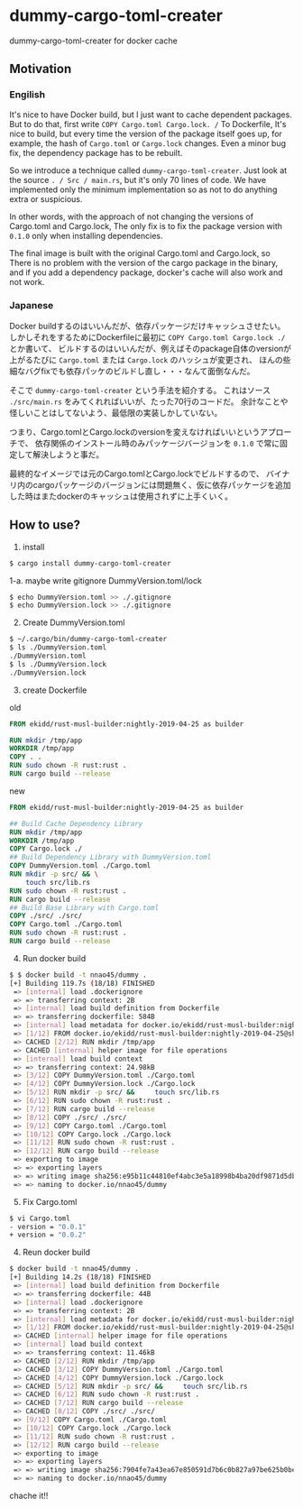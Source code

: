 # dummy-cargo-toml-creater
dummy-cargo-toml-creater for docker cache

## Motivation

### Engilish
It's nice to have Docker build, but I just want to cache dependent packages.
But to do that, first write `COPY Cargo.toml Cargo.lock. /` To Dockerfile,
It's nice to build, but every time the version of the package itself goes up, for example, the hash of `Cargo.toml` or `Cargo.lock` changes.
Even a minor bug fix, the dependency package has to be rebuilt.

So we introduce a technique called `dummy-cargo-toml-creater`.
Just look at the source `. / Src / main.rs`, but it's only 70 lines of code.
We have implemented only the minimum implementation so as not to do anything extra or suspicious.

In other words, with the approach of not changing the versions of Cargo.toml and Cargo.lock,
The only fix is ​​to fix the package version with `0.1.0` only when installing dependencies.

The final image is built with the original Cargo.toml and Cargo.lock, so
There is no problem with the version of the cargo package in the binary, and if you add a dependency package, docker's cache will also work and not work.

### Japanese
Docker buildするのはいいんだが、依存パッケージだけキャッシュさせたい。
しかしそれをするためにDockerfileに最初に `COPY Cargo.toml Cargo.lock ./` とか書いて、
ビルドするのはいいんだが、例えばそのpackage自体のversionが上がるたびに `Cargo.toml` または `Cargo.lock` のハッシュが変更され、
ほんの些細なバグfixでも依存パッケのビルドし直し・・・なんて面倒なんだ。

そこで `dummy-cargo-toml-creater` という手法を紹介する。
これはソース `./src/main.rs` をみてくれればいいが、たった70行のコードだ。
余計なことや怪しいことはしてないよう、最低限の実装しかしていない。

つまり、Cargo.tomlとCargo.lockのversionを変えなければいいというアプローチで、
依存関係のインストール時のみパッケージバージョンを `0.1.0` で常に固定して解決しようと事だ。

最終的なイメージでは元のCargo.tomlとCargo.lockでビルドするので、
バイナリ内のcargoパッケージのバージョンには問題無く、仮に依存パッケージを追加した時はまたdockerのキャッシュは使用されずに上手くいく。

## How to use?

1. install

```bash
$ cargo install dummy-cargo-toml-creater
```

1-a. maybe write gitignore DummyVersion.toml/lock

```bash
$ echo DummyVersion.toml >> ./.gitignore
$ echo DummyVersion.lock >> ./.gitignore
```

2. Create DummyVersion.toml

```bash
$ ~/.cargo/bin/dummy-cargo-toml-creater
$ ls ./DummyVersion.toml
./DummyVersion.toml
$ ls ./DummyVersion.lock
./DummyVersion.lock
```

3. create Dockerfile

old
```Dockerfile
FROM ekidd/rust-musl-builder:nightly-2019-04-25 as builder

RUN mkdir /tmp/app
WORKDIR /tmp/app
COPY . .
RUN sudo chown -R rust:rust .
RUN cargo build --release
```

new
```Dockerfile
FROM ekidd/rust-musl-builder:nightly-2019-04-25 as builder

## Build Cache Dependency Library
RUN mkdir /tmp/app
WORKDIR /tmp/app
COPY Cargo.lock ./
## Build Dependency Library with DummyVersion.toml
COPY DummyVersion.toml ./Cargo.toml
RUN mkdir -p src/ && \
    touch src/lib.rs
RUN sudo chown -R rust:rust .
RUN cargo build --release
## Build Base Library with Cargo.toml
COPY ./src/ ./src/
COPY Cargo.toml ./Cargo.toml
RUN sudo chown -R rust:rust .
RUN cargo build --release
```

4. Run docker build
```bash
$ $ docker build -t nnao45/dummy .
[+] Building 119.7s (18/18) FINISHED                                                                                           
 => [internal] load .dockerignore                                                                                         0.0s
 => => transferring context: 2B                                                                                           0.0s
 => [internal] load build definition from Dockerfile                                                                      0.0s
 => => transferring dockerfile: 584B                                                                                      0.0s
 => [internal] load metadata for docker.io/ekidd/rust-musl-builder:nightly-2019-04-25                                     2.5s
 => [1/12] FROM docker.io/ekidd/rust-musl-builder:nightly-2019-04-25@sha256:e12231fc754848ccf3865d1e4e80204125c6d77baaa9  0.0s
 => CACHED [2/12] RUN mkdir /tmp/app                                                                                      0.0s
 => CACHED [internal] helper image for file operations                                                                    0.0s
 => [internal] load build context                                                                                         0.1s
 => => transferring context: 24.98kB                                                                                      0.0s
 => [3/12] COPY DummyVersion.toml ./Cargo.toml                                                                            0.7s
 => [4/12] COPY DummyVersion.lock ./Cargo.lock                                                                            0.9s
 => [5/12] RUN mkdir -p src/ &&     touch src/lib.rs                                                                      1.6s
 => [6/12] RUN sudo chown -R rust:rust .                                                                                  0.7s
 => [7/12] RUN cargo build --release                                                                                     99.0s
 => [8/12] COPY ./src/ ./src/                                                                                             0.8s
 => [9/12] COPY Cargo.toml ./Cargo.toml                                                                                   1.2s
 => [10/12] COPY Cargo.lock ./Cargo.lock                                                                                  0.8s
 => [11/12] RUN sudo chown -R rust:rust .                                                                                 4.0s
 => [12/12] RUN cargo build --release                                                                                     2.7s
 => exporting to image                                                                                                    4.2s
 => => exporting layers                                                                                                   4.1s
 => => writing image sha256:e95b11c44810ef4abc3e5a18998b4ba20df9871d5dbcfdbf7a656d992e802857                              0.0s
 => => naming to docker.io/nnao45/dummy                                                                                   0.0s
```

5. Fix Cargo.toml
```bash
$ vi Cargo.toml
- version = "0.0.1"
+ version = "0.0.2"
```

4. Reun docker build
```bash
$ docker build -t nnao45/dummy .
[+] Building 14.2s (18/18) FINISHED                                                                                            
 => [internal] load build definition from Dockerfile                                                                      0.1s
 => => transferring dockerfile: 44B                                                                                       0.0s
 => [internal] load .dockerignore                                                                                         0.0s
 => => transferring context: 2B                                                                                           0.0s
 => [internal] load metadata for docker.io/ekidd/rust-musl-builder:nightly-2019-04-25                                     2.5s
 => [1/12] FROM docker.io/ekidd/rust-musl-builder:nightly-2019-04-25@sha256:e12231fc754848ccf3865d1e4e80204125c6d77baaa9  0.0s
 => CACHED [internal] helper image for file operations                                                                    0.0s
 => [internal] load build context                                                                                         0.0s
 => => transferring context: 11.46kB                                                                                      0.0s
 => CACHED [2/12] RUN mkdir /tmp/app                                                                                      0.0s
 => CACHED [3/12] COPY DummyVersion.toml ./Cargo.toml                                                                     0.0s
 => CACHED [4/12] COPY DummyVersion.lock ./Cargo.lock                                                                     0.0s
 => CACHED [5/12] RUN mkdir -p src/ &&     touch src/lib.rs                                                               0.0s
 => CACHED [6/12] RUN sudo chown -R rust:rust .                                                                           0.0s
 => CACHED [7/12] RUN cargo build --release                                                                               0.0s
 => CACHED [8/12] COPY ./src/ ./src/                                                                                      0.0s
 => [9/12] COPY Cargo.toml ./Cargo.toml                                                                                   0.5s
 => [10/12] COPY Cargo.lock ./Cargo.lock                                                                                  0.9s
 => [11/12] RUN sudo chown -R rust:rust .                                                                                 1.7s
 => [12/12] RUN cargo build --release                                                                                     6.0s
 => exporting to image                                                                                                    1.6s
 => => exporting layers                                                                                                   1.5s
 => => writing image sha256:7904fe7a43ea67e850591d7b6c0b827a97be625b0be447fa028d0e011a2a3cb8                              0.0s
 => => naming to docker.io/nnao45/dummy                                                                                   0.0
```

chache it!!